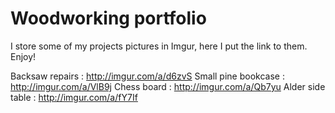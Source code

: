 # Woodworking portfolio

I store some of my projects pictures in Imgur, here I put the link to them. Enjoy!

Backsaw repairs : http://imgur.com/a/d6zvS
Small pine bookcase : http://imgur.com/a/VlB9j
Chess board : http://imgur.com/a/Qb7yu
Alder side table : http://imgur.com/a/fY7If
